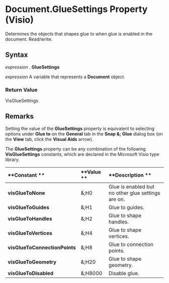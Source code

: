 
# Document.GlueSettings Property (Visio)

Determines the objects that shapes glue to when glue is enabled in the document. Read/write.


## Syntax

 _expression_ . **GlueSettings**

 _expression_ A variable that represents a **Document** object.


### Return Value

VisGlueSettings


## Remarks

Setting the value of the  **GlueSettings** property is equivalent to selecting options under **Glue to** on the **General** tab in the **Snap &; Glue** dialog box (on the **View** tab, click the **Visual Aids** arrow).

The  **GlueSettings** property can be any combination of the following **VisGlueSettings** constants, which are declared in the Microsoft Visio type library.



|**Constant **|**Value **|**Description **|
|:-----|:-----|:-----|
| **visGlueToNone**|&;H0 |Glue is enabled but no other glue settings are on. |
| **visGlueToGuides**|&;H1 |Glue to guides. |
| **visGlueToHandles**|&;H2 |Glue to shape handles. |
| **visGlueToVertices**|&;H4 |Glue to shape vertices. |
| **visGlueToConnectionPoints**|&;H8 |Glue to connection points. |
| **visGlueToGeometry**|&;H20 |Glue to shape geometry. |
| **visGlueToDisabled**|&;H8000 |Disable glue. |
